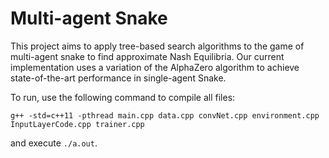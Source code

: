 # Multi-agent Snake
This project aims to apply tree-based search algorithms to the game of multi-agent snake to find approximate Nash Equilibria. Our current implementation uses a variation of the AlphaZero algorithm to achieve state-of-the-art performance in single-agent Snake.

To run, use the following command to compile all files:

```
g++ -std=c++11 -pthread main.cpp data.cpp convNet.cpp environment.cpp InputLayerCode.cpp trainer.cpp
```

and execute `./a.out`.
